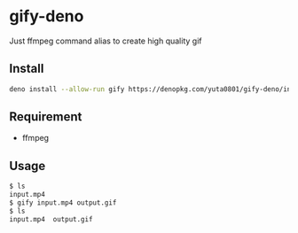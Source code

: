 # gify-deno

Just ffmpeg command alias to create high quality gif

## Install

```sh
deno install --allow-run gify https://denopkg.com/yuta0801/gify-deno/index.ts
```

## Requirement

- ffmpeg

## Usage

```sh
$ ls
input.mp4
$ gify input.mp4 output.gif
$ ls
input.mp4  output.gif
```
